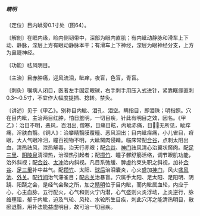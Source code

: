 ##### 睛明

〔定位〕目内眦旁0.1寸处（图64）。

〔解剖〕在眶内缘，睑内侧韧带中，深部为眼内直肌；有内眦动静脉和滑车上下动、静脉，深层上方有眼动静脉本干；有滑车上下神经，深层为眼神经分支，上方为鼻睫神经。

〔功能〕祛风明目。

〔主治〕目赤肿痛，迎风流泪，眦痒，夜盲，色盲，青盲。 

〔刺灸〕嘱病人闭目，医者左手固定眼球，右手刺手用压入式进针，紧靠眶缘直刺0.3〜0.5寸，不宜作大幅度提插、捻转。禁灸。

〔讲述〕见于《甲乙》。别称目内眦、泪孔、泪空。睛指目，即泪珠；明指照。穴在目内眦，主治两目红肿，怕日羞明，一切目疾，针此有明目之效，因名。《甲乙》：治目不明，恶风，百泪出, 僧寒，目痛目眩，内眦赤痛，目𥆨𥆨无所见，眦痒痛，淫肤白翳。《铜人》：治攀睛翳膜覆曈、恶风泪出；目内眦痒痛，小儿雀目，疳眼，大人气眼冷泪，瞳百视物不明，大眦胬肉侵睛。临床常配[合谷](https://www.gmzyjc.com/read/zjs/zjs3.1.1-3-0.1.2.3.4.md)，点刺太阳出血，清热祛风，泄热解毒，治天行赤艰；配[合谷](https://www.gmzyjc.com/read/zjs/zjs3.1.1-3-0.1.2.3.4.md)、[神门](https://www.gmzyjc.com/read/zjs/zjs3.1.4-6-0.0.2.3.7.md)祛风清心治翼状胬肉。配[足三里](https://www.gmzyjc.com/read/zjs/zjs3.1.1-3-0.1.3.3.36.md)、[阴陵泉](https://www.gmzyjc.com/read/zjs/zjs3.1.4-6-0.0.1.3.9.md)清湿热，治湿热引起者；配[攒竹](https://www.gmzyjc.com/read/zjs/zjs3.1.7-8-0.0.1.3.2.md)、瞳子髎舒筋活络，调节眼肌功能，治外斜视；配[合谷](https://www.gmzyjc.com/read/zjs/zjs3.1.1-3-0.1.2.3.4.md)、[太冲](https://www.gmzyjc.com/read/zjs/zjs3.1.9-12-0.0.4.3.3.md)治内斜视。凡目系弛缓、脾虚约束失职之斜视，加补[合谷](https://www.gmzyjc.com/read/zjs/zjs3.1.1-3-0.1.2.3.4.md)、[足三里](https://www.gmzyjc.com/read/zjs/zjs3.1.1-3-0.1.3.3.36.md)补中益气。配[攒竹](https://www.gmzyjc.com/read/zjs/zjs3.1.7-8-0.0.1.3.2.md)、太阳、[球后](https://www.gmzyjc.com/read/zjs/zjs3.4-0.1.1.5.0.md)治泪囊炎，心火盛加[神门](https://www.gmzyjc.com/read/zjs/zjs3.1.4-6-0.0.2.3.7.md)，风火盛[风池](https://www.gmzyjc.com/read/zjs/zjs3.1.9-12-0.0.3.3.20.md)、[外关](https://www.gmzyjc.com/read/zjs/zjs3.1.9-12-0.0.2.3.5.md)。配[行间](https://www.gmzyjc.com/read/zjs/zjs3.1.9-12-0.0.4.3.2.md)治气滞雀目；配[内关](https://www.gmzyjc.com/read/zjs/zjs3.1.9-12-0.0.1.3.6.md)治暴盲。穴属手太阳、足太阳、足阳明、阴跷、阳跷之会，是经气会聚之所，加之[睛明](https://www.gmzyjc.com/read/zjs/zjs3.1.7-8-0.0.1.3.1.md)位于目内眦，而内眦属血轮，内应于心，心主血脉，五行配火，心气和则火宁内潜，心气盛则火炎浮动，上炎逆行，脉络壅阻，郁于内眦，迫及气轮、风轮、水轮所生目疾，刺此穴泻之能清热明目，散瘀退翳，用补法能益虚明目，故可治一切目疾。
